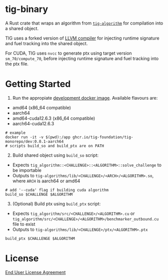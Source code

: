 # tig-binary

A Rust crate that wraps an algorithm from [`tig-algorithm`](../tig-algorithms/README.md) for compilation into a shared object.

TIG uses a forked version of [LLVM compiler](https://github.com/tig-foundation/llvm) for injecting runtime signature and fuel tracking into the shared object.

For CUDA, TIG uses `nvcc` to generate ptx using target version `sm_70/compute_70`, before injecting runtime signature and fuel tracking into the ptx file.

# Getting Started

1. Run the appropiate [development docker image](https://github.com/tig-foundation/tig-monorepo/pkgs/container/tig-monorepo%2Fdev). Available flavours are:
  * amd64 (x86_64 compatible)
  * aarch64
  * amd64-cuda12.6.3 (x86_64 compatible)
  * aarch64-cuda12.6.3
```
# example
docker run -it -v $(pwd):/app ghcr.io/tig-foundation/tig-monorepo/dev:0.0.1-aarch64
# scripts build_so and build_ptx are on PATH
```

2. Build shared object using `build_so` script:
  * Expects `tig_algorithm::<CHALLENGE>::<ALGORITHM>::solve_challenge` to be importable
  * Outputs to `tig-algorithms/lib/<CHALLENGE>/<ARCH>/<ALGORITHM>.so`, where `ARCH` is aarch64 or amd64
  ```
  # add '--cuda' flag if building cuda algorithm
  build_so $CHALLENGE $ALGORITHM
  ```

3. (Optional) Build ptx using `build_ptx` script:
  * Expects `tig_algorithm/src/<CHALLENGE>/<ALGORITHM>.cu` or `tig_algorithm/src/<CHALLENGE>/<ALGORITHM>/benchmarker_outbound.cu` file to exist
  * Outputs to `tig-algorithms/lib/<CHALLENGE>/ptx/<ALGORITHM>.ptx`
```
build_ptx $CHALLENGE $ALGORITHM
```

# License

[End User License Agreement](../docs/agreements/end_user_license_agreement.pdf)
